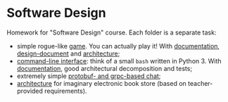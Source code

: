 # Software Design

Homework for "Software Design" course. Each folder is a separate task:
- simple rogue-like [game](https://github.com/ItsLastDay/academic_university_2016-2018/tree/master/SoftwareDesign/au-software_design-2017/roguelike). You can actually play it! With [documentation](https://github.com/ItsLastDay/academic_university_2016-2018/tree/master/SoftwareDesign/au-software_design-2017/roguelike/docs), [design-document](https://github.com/ItsLastDay/academic_university_2016-2018/blob/master/SoftwareDesign/au-software_design-2017/roguelike/docs/design-doc.md) and [architecture](https://github.com/ItsLastDay/academic_university_2016-2018/blob/master/SoftwareDesign/au-software_design-2017/roguelike/rougelike.vpp);
- [command-line interface](https://github.com/ItsLastDay/academic_university_2016-2018/tree/master/SoftwareDesign/au-software_design-2017/cli): think of a small `bash` written in Python 3. With [documentation](http://au-software-design-2017.readthedocs.io/en/grep/), good architectural decomposition and tests;
- extremely simple [protobuf- and grpc-based chat](https://github.com/ItsLastDay/academic_university_2016-2018/tree/master/SoftwareDesign/au-software_design-2017/chat/src);
- [architecture](https://github.com/ItsLastDay/academic_university_2016-2018/tree/master/SoftwareDesign/au-software_design-2017/bookstore) for imaginary electronic book store (based on teacher-provided requirements).
